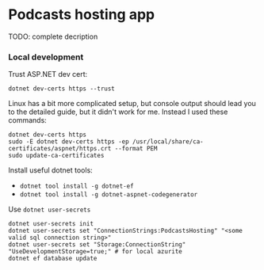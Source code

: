 # Podcasts hosting app
TODO: complete decription

### Local development
Trust ASP.NET dev cert:
```
dotnet dev-certs https --trust
```
Linux has a bit more complicated setup, but console output should lead you to the detailed guide, but it didn't work for me.
Instead I used these commands:
```
dotnet dev-certs https
sudo -E dotnet dev-certs https -ep /usr/local/share/ca-certificates/aspnet/https.crt --format PEM
sudo update-ca-certificates
```

Install useful dotnet tools:
- `dotnet tool install -g dotnet-ef`
- `dotnet tool install -g dotnet-aspnet-codegenerator`

Use `dotnet user-secrets`
```
dotnet user-secrets init
dotnet user-secrets set "ConnectionStrings:PodcastsHosting" "<some valid sql connection string>"
dotnet user-secrets set "Storage:ConnectionString" "UseDevelopmentStorage=true;" # for local azurite
dotnet ef database update
```

